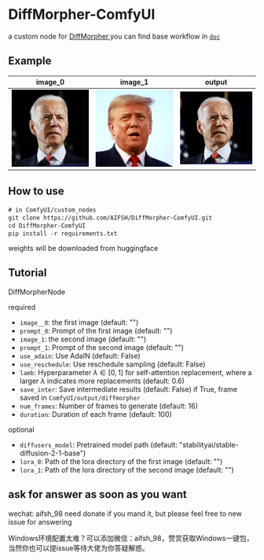 # DiffMorpher-ComfyUI
a custom node for [DiffMorpher](https://github.com/Kevin-thu/DiffMorpher.git),you can find base workflow in [`doc`](./doc/)

## Example
image_0 | image_1 | output
----- | ---- | ----
![](/doc/Biden.jpg) | ![](doc/15.png) | ![](doc/diffmorpher_1721118982208625000.gif)

## How to use
```
# in ComfyUI/custom_nodes
git clone https://github.com/AIFSH/DiffMorpher-ComfyUI.git
cd DiffMorpher-ComfyUI
pip install -r requirements.txt
```
weights will be downloaded from huggingface

## Tutorial


DiffMorpherNode

required
- `image__0`: the first image (default: "")
- `prompt_0`: Prompt of the first image (default: "")
- `image_1`: the second image (default: "")
- `prompt_1`: Prompt of the second image (default: "")
- `use_adain`: Use AdaIN (default: False)
- `use_reschedule`: Use reschedule sampling (default: False)
- `lamb`: Hyperparameter $\lambda \in [0,1]$ for self-attention replacement, where a larger $\lambda$ indicates more replacements (default: 0.6)
- `save_inter`: Save intermediate results (default: False) if True, frame saved in `ComfyUI/output/diffmorpher`
- `num_frames`: Number of frames to generate (default: 16)
- `duration`: Duration of each frame (default: 100)

optional
- `diffusers_model`: Pretrained model path (default: "stabilityai/stable-diffusion-2-1-base")
- `lora_0`: Path of the lora directory of the first image (default: "")
- `lora_1`: Path of the lora directory of the second image (default: "")


## ask for answer as soon as you want
wechat: aifsh_98
need donate if you mand it,
but please feel free to new issue for answering

Windows环境配置太难？可以添加微信：aifsh_98，赞赏获取Windows一键包，当然你也可以提issue等待大佬为你答疑解惑。
